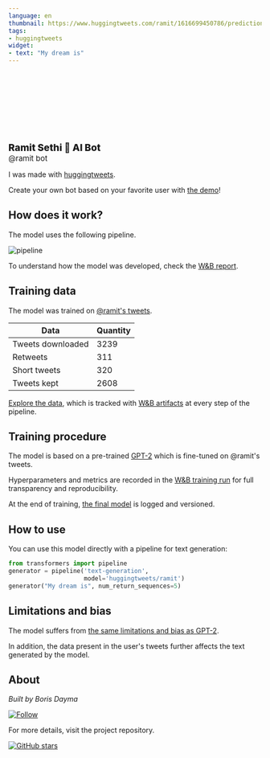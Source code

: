 ```yaml
---
language: en
thumbnail: https://www.huggingtweets.com/ramit/1616699450786/predictions.png
tags:
- huggingtweets
widget:
- text: "My dream is"
---
```


<div>
<div style="width: 132px; height:132px; border-radius: 50%; background-size: cover; background-image: url('https://pbs.twimg.com/profile_images/1206157346721787906/Y4m8RGDd_400x400.jpg')">
</div>
<div style="margin-top: 8px; font-size: 19px; font-weight: 800">Ramit Sethi 🤖 AI Bot </div>
<div style="font-size: 15px">@ramit bot</div>
</div>

I was made with [huggingtweets](https://github.com/borisdayma/huggingtweets).

Create your own bot based on your favorite user with [the demo](https://colab.research.google.com/github/borisdayma/huggingtweets/blob/master/huggingtweets-demo.ipynb)!

## How does it work?

The model uses the following pipeline.

![pipeline](https://github.com/borisdayma/huggingtweets/blob/master/img/pipeline.png?raw=true)

To understand how the model was developed, check the [W&B report](https://wandb.ai/wandb/huggingtweets/reports/HuggingTweets-Train-a-Model-to-Generate-Tweets--VmlldzoxMTY5MjI).

## Training data

The model was trained on [@ramit's tweets](https://twitter.com/ramit).

| Data | Quantity |
| --- | --- |
| Tweets downloaded | 3239 |
| Retweets | 311 |
| Short tweets | 320 |
| Tweets kept | 2608 |

[Explore the data](https://wandb.ai/wandb/huggingtweets/runs/1eoh0eyh/artifacts), which is tracked with [W&B artifacts](https://docs.wandb.com/artifacts) at every step of the pipeline.

## Training procedure

The model is based on a pre-trained [GPT-2](https://huggingface.co/gpt2) which is fine-tuned on @ramit's tweets.

Hyperparameters and metrics are recorded in the [W&B training run](https://wandb.ai/wandb/huggingtweets/runs/zsknjgle) for full transparency and reproducibility.

At the end of training, [the final model](https://wandb.ai/wandb/huggingtweets/runs/zsknjgle/artifacts) is logged and versioned.

## How to use

You can use this model directly with a pipeline for text generation:

```python
from transformers import pipeline
generator = pipeline('text-generation',
                     model='huggingtweets/ramit')
generator("My dream is", num_return_sequences=5)
```

## Limitations and bias

The model suffers from [the same limitations and bias as GPT-2](https://huggingface.co/gpt2#limitations-and-bias).

In addition, the data present in the user's tweets further affects the text generated by the model.

## About

*Built by Boris Dayma*

[![Follow](https://img.shields.io/twitter/follow/borisdayma?style=social)](https://twitter.com/intent/follow?screen_name=borisdayma)

For more details, visit the project repository.

[![GitHub stars](https://img.shields.io/github/stars/borisdayma/huggingtweets?style=social)](https://github.com/borisdayma/huggingtweets)
